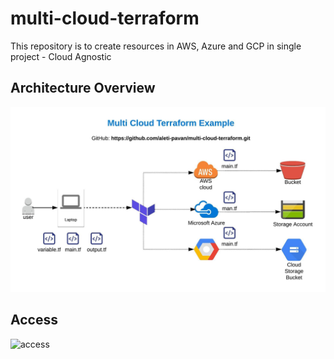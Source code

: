 # multi-cloud-terraform
This repository is to create resources in AWS, Azure and GCP in single project - Cloud Agnostic

## Architecture Overview

![architecture](docs/images/multi-cloud-terraform.jpeg)



## Access

![access](docs/images/access-multi-cloud-terraform)